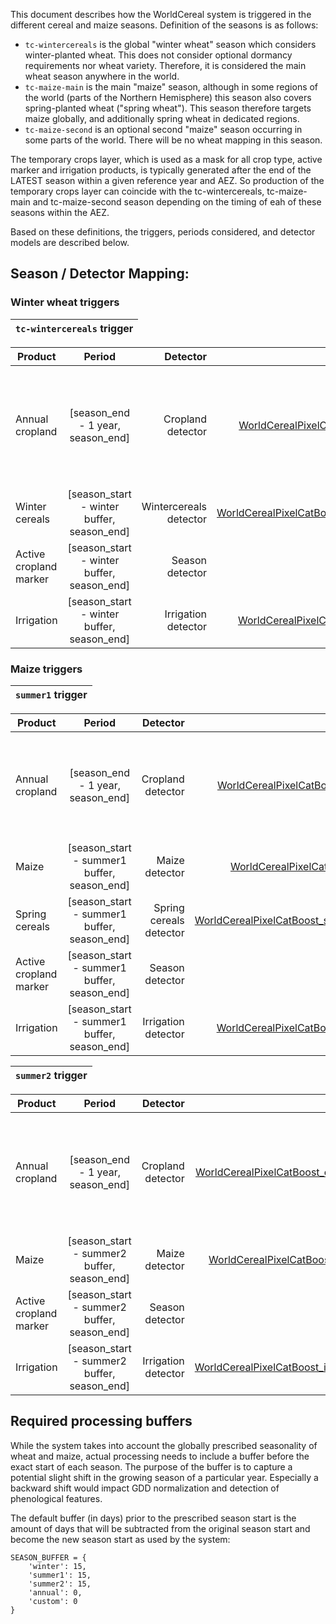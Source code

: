 This document describes how the WorldCereal system is triggered in the different cereal and maize seasons. Definition of the seasons is as follows:
  - `tc-wintercereals` is the global "winter wheat" season which considers winter-planted wheat. This does not consider optional dormancy requirements nor wheat variety. Therefore, it is considered the main wheat season anywhere in the world.
  - `tc-maize-main` is the main "maize" season, although in some regions of the world (parts of the Northern Hemisphere) this season also covers spring-planted wheat ("spring wheat"). This season therefore targets maize globally, and additionally spring wheat in dedicated regions.
  - `tc-maize-second` is an optional second "maize" season occurring in some parts of the world. There will be no wheat mapping in this season.

The temporary crops layer, which is used as a mask for all crop type, active marker and irrigation products, is typically generated after the end of the LATEST season within a given reference year and AEZ. So production of the temporary crops layer can coincide with the tc-wintercereals, tc-maize-main and tc-maize-second season depending on the timing of eah of these seasons within the AEZ.

Based on these definitions, the triggers, periods considered, and detector models are described below.

## Season / Detector Mapping:

### Winter wheat triggers

| `tc-wintercereals` trigger |
| -------------------------- |

| Product                |                   Period                   |               Detector |                                                                                                                                                                                                          Model |                                                                             Remarks |
| ---------------------- | :----------------------------------------: | ---------------------: | -------------------------------------------------------------------------------------------------------------------------------------------------------------------------------------------------------------: | ----------------------------------------------------------------------------------: |
| Annual cropland        |     [season_end - 1 year, season_end]      |      Cropland detector |           [WorldCerealPixelCatBoost_cropland](https://artifactory.vgt.vito.be:443/auxdata-public/worldcereal/models/WorldCerealPixelCatBoost/v512/cropland_detector_WorldCerealPixelCatBoost_v512/config.json) | :exclamation: Only when this season is the LAST season to end in the reference year |
| Winter cereals         | [season_start - winter buffer, season_end] | Wintercereals detector | [WorldCerealPixelCatBoost_wintercereals](https://artifactory.vgt.vito.be:443/auxdata-public/worldcereal/models/WorldCerealPixelCatBoost/v502/wintercereals_detector_WorldCerealPixelCatBoost_v502/config.json) |                                                                                   - |
| Active cropland marker | [season_start - winter buffer, season_end] |        Season detector |                                                                                                                                                                                                           None |                                                                                   - |
| Irrigation             | [season_start - winter buffer, season_end] |    Irrigation detector |       [WorldCerealPixelCatBoost_irrigation](https://artifactory.vgt.vito.be:443/auxdata-public/worldcereal/models/WorldCerealPixelCatBoost/v420/irrigation_detector_WorldCerealPixelCatBoost_v420/config.json) |                                                                                   - |


### Maize triggers

| `summer1` trigger |
| ----------------- |

| Product                |                   Period                    |                Detector |                                                                                                                                                                                                          Model |                                                                             Remarks |
| ---------------------- | :-----------------------------------------: | ----------------------: | -------------------------------------------------------------------------------------------------------------------------------------------------------------------------------------------------------------: | ----------------------------------------------------------------------------------: |
| Annual cropland        |      [season_end - 1 year, season_end]      |       Cropland detector |           [WorldCerealPixelCatBoost_cropland](https://artifactory.vgt.vito.be:443/auxdata-public/worldcereal/models/WorldCerealPixelCatBoost/v512/cropland_detector_WorldCerealPixelCatBoost_v512/config.json) | :exclamation: Only when this season is the LAST season to end in the reference year |
| Maize                  | [season_start - summer1 buffer, season_end] |          Maize detector |                 [WorldCerealPixelCatBoost_maize](https://artifactory.vgt.vito.be:443/auxdata-public/worldcereal/models/WorldCerealPixelCatBoost/v502/maize_detector_WorldCerealPixelCatBoost_v502/config.json) |                                                                                   - |
| Spring cereals         | [season_start - summer1 buffer, season_end] | Spring cereals detector | [WorldCerealPixelCatBoost_springcereals](https://artifactory.vgt.vito.be:443/auxdata-public/worldcereal/models/WorldCerealPixelCatBoost/v502/springcereals_detector_WorldCerealPixelCatBoost_v502/config.json) |                                        :exclamation: Only when AEZ `trigger_sw = 1` |
| Active cropland marker | [season_start - summer1 buffer, season_end] |         Season detector |                                                                                                                                                                                                           None |                                                                                   - |
| Irrigation             | [season_start - summer1 buffer, season_end] |     Irrigation detector |       [WorldCerealPixelCatBoost_irrigation](https://artifactory.vgt.vito.be:443/auxdata-public/worldcereal/models/WorldCerealPixelCatBoost/v420/irrigation_detector_WorldCerealPixelCatBoost_v420/config.json) |                                                                                   - |


| `summer2` trigger |
| ----------------- |

| Product                |                   Period                    |            Detector |                                                                                                                                                                                                    Model |                                                                             Remarks |
| ---------------------- | :-----------------------------------------: | ------------------: | -------------------------------------------------------------------------------------------------------------------------------------------------------------------------------------------------------: | ----------------------------------------------------------------------------------: |
| Annual cropland        |      [season_end - 1 year, season_end]      |   Cropland detector |     [WorldCerealPixelCatBoost_cropland](https://artifactory.vgt.vito.be:443/auxdata-public/worldcereal/models/WorldCerealPixelCatBoost/v512/cropland_detector_WorldCerealPixelCatBoost_v512/config.json) | :exclamation: Only when this season is the LAST season to end in the reference year |
| Maize                  | [season_start - summer2 buffer, season_end] |      Maize detector |           [WorldCerealPixelCatBoost_maize](https://artifactory.vgt.vito.be:443/auxdata-public/worldcereal/models/WorldCerealPixelCatBoost/v502/maize_detector_WorldCerealPixelCatBoost_v502/config.json) |                                                                                   - |
| Active cropland marker | [season_start - summer2 buffer, season_end] |     Season detector |                                                                                                                                                                                                     None |                                                                                   - |
| Irrigation             | [season_start - summer2 buffer, season_end] | Irrigation detector | [WorldCerealPixelCatBoost_irrigation](https://artifactory.vgt.vito.be:443/auxdata-public/worldcereal/models/WorldCerealPixelCatBoost/v420/irrigation_detector_WorldCerealPixelCatBoost_v420/config.json) |                                                                                   - |
 


## Required processing buffers
While the system takes into account the globally prescribed seasonality of wheat and maize, actual processing needs to include a buffer before the exact start of each season.
The purpose of the buffer is to capture a potential slight shift in the growing season of a particular year. Especially a backward shift would impact GDD normalization and detection of phenological features.

The default buffer (in days) prior to the prescribed season start is the amount of days that will be subtracted from the original season start and become the new season start as used by the system:
```
SEASON_BUFFER = {
    'winter': 15,
    'summer1': 15,
    'summer2': 15,
    'annual': 0,
    'custom': 0
}
```
